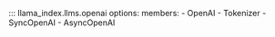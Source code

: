 ::: llama_index.llms.openai
    options:
      members:
      - OpenAI
      - Tokenizer
      - SyncOpenAI
      - AsyncOpenAI
